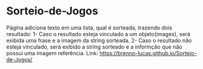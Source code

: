 # Sorteio-de-Jogos
Página adiciona texto em uma lista, qual é sorteada, trazendo dois resultado:
 1- Caso o resultado esteja vinculado a um objeto(images), será exibida uma frase e a imagem da string sorteada.
 2- Caso o resultado não esteja vinculado, será exibido a string sorteado e a informção que não possui uma imagem referência.
Link: https://brenno-lucas.github.io/Sorteio-de-Jogos/
 
